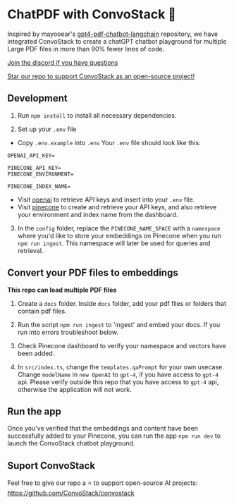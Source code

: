 # ChatPDF with ConvoStack 🤖

Inspired by mayooear's [gpt4-pdf-chatbot-langchain](https://github.com/mayooear/gpt4-pdf-chatbot-langchain) repository, we have integrated ConvoStack to create a chatGPT chatbot playground for multiple Large PDF files in more than 90% fewer lines of code.

[Join the discord if you have questions](https://discord.com/invite/gCGbAm9HXx)

[Star our repo to support ConvoStack as an open-source project!](https://github.com/ConvoStack/convostack)

## Development

1. Run `npm install` to install all necessary dependencies.

2. Set up your `.env` file

- Copy `.env.example` into `.env`
  Your `.env` file should look like this:

```
OPENAI_API_KEY=

PINECONE_API_KEY=
PINECONE_ENVIRONMENT=

PINECONE_INDEX_NAME=

```

- Visit [openai](https://help.openai.com/en/articles/4936850-where-do-i-find-my-secret-api-key) to retrieve API keys and insert into your `.env` file.
- Visit [pinecone](https://pinecone.io/) to create and retrieve your API keys, and also retrieve your environment and index name from the dashboard.

3. In the `config` folder, replace the `PINECONE_NAME_SPACE` with a `namespace` where you'd like to store your embeddings on Pinecone when you run `npm run ingest`. This namespace will later be used for queries and retrieval.

## Convert your PDF files to embeddings

**This repo can load multiple PDF files**

1. Create a `docs` folder. Inside `docs` folder, add your pdf files or folders that contain pdf files.

2. Run the script `npm run ingest` to 'ingest' and embed your docs. If you run into errors troubleshoot below.

3. Check Pinecone dashboard to verify your namespace and vectors have been added.

4. In `src/index.ts`, change the `templates.qaPrompt` for your own usecase. Change `modelName` in `new OpenAI` to `gpt-4`, if you have access to `gpt-4` api. Please verify outside this repo that you have access to `gpt-4` api, otherwise the application will not work.

## Run the app

Once you've verified that the embeddings and content have been successfully added to your Pinecone, you can run the app `npm run dev` to launch the ConvoStack chatbot playground.

## Suport ConvoStack

Feel free to give our repo a ⭐ to support open-source AI projects: https://github.com/ConvoStack/convostack
